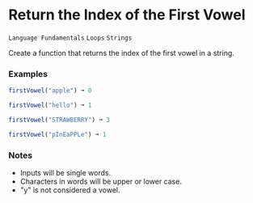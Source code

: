 # Return the Index of the First Vowel

`Language Fundamentals` `Loops` `Strings`

Create a function that returns the index of the first vowel in a string.

### Examples

```js
firstVowel("apple") ➞ 0

firstVowel("hello") ➞ 1

firstVowel("STRAWBERRY") ➞ 3

firstVowel("pInEaPPLe") ➞ 1
```

### Notes

- Inputs will be single words.
- Characters in words will be upper or lower case.
- "y" is not considered a vowel.
